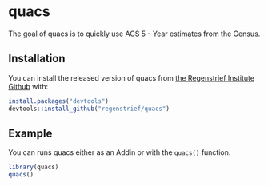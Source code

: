 
<!-- README.md is generated from README.Rmd. Please edit that file -->

# quacs

<!-- badges: start -->

<!-- badges: end -->

The goal of quacs is to quickly use ACS 5 - Year estimates from the
Census.

## Installation

You can install the released version of quacs from [the Regenstrief
Institute Github](https://github.com/regenstrief/quacs) with:

``` r
install.packages("devtools")
devtools::install_github("regenstrief/quacs")
```

## Example

You can runs quacs either as an Addin or with the `quacs()` function.

``` r
library(quacs)
quacs()
```
